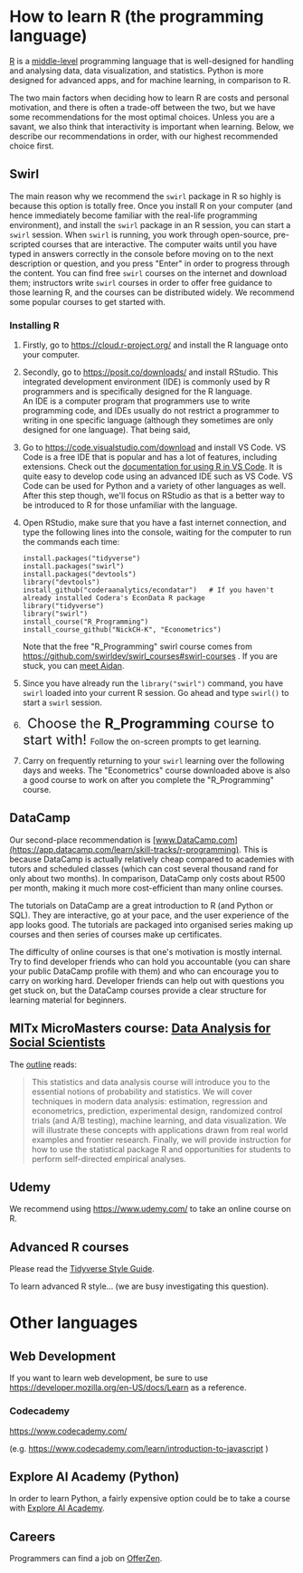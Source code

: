 # How to learn R (the programming language)

[R](https://en.wikipedia.org/wiki/R_(programming_language)) is a [middle-level](https://en.wikipedia.org/wiki/High-level_programming_language) programming language that is well-designed for handling and analysing data, data visualization, and statistics. Python is more designed for advanced apps, and for machine learning, in comparison to R.

The two main factors when deciding how to learn R are costs and personal motivation, and there is often a trade-off between the two, but we have some recommendations for the most optimal choices. Unless you are a savant, we also think that interactivity is important when learning. Below, we describe our recommendations in order, with our highest recommended choice first.

## Swirl

The main reason why we recommend the `swirl` package in R so highly is because this option is totally free. Once you install R on your computer (and hence immediately become familiar with the real-life programming environment), and install the `swirl` package in an R session, you can start a `swirl` session. When `swirl` is running, you work through open-source, pre-scripted courses that are interactive. The computer waits until you have typed in answers correctly in the console before moving on to the next description or question, and you press "Enter" in order to progress through the content. You can find free `swirl` courses on the internet and download them; instructors write `swirl` courses in order to offer free guidance to those learning R, and the courses can be distributed widely. We recommend some popular courses to get started with.

### Installing R

1.  Firstly, go to https://cloud.r-project.org/ and install the R language onto your computer.
2.  Secondly, go to https://posit.co/downloads/ and install RStudio. This integrated development environment (IDE) is commonly used by R programmers and is specifically designed for the R language.<br/>
An IDE is a computer program that programmers use to write programming code, and IDEs usually do not restrict a programmer to writing in one specific language (although they sometimes are only designed for one language). That being said,
3.  Go to https://code.visualstudio.com/download and install VS Code. VS Code is a free IDE that is popular and has a lot of features, including extensions. Check out the [documentation for using R in VS Code](https://code.visualstudio.com/docs/languages/r). It is quite easy to develop code using an advanced IDE such as VS Code. VS Code can be used for Python and a variety of other languages as well. After this step though, we'll focus on RStudio as that is a better way to be introduced to R for those unfamiliar with the language.
4.  Open RStudio, make sure that you have a fast internet connection, and type the following lines into the console, waiting for the computer to run the commands each time:

        install.packages("tidyverse")
        install.packages("swirl")
        install.packages("devtools")
        library("devtools")
        install_github("coderaanalytics/econdatar")   # If you haven't already installed Codera's EconData R package
        library("tidyverse")
        library("swirl")
        install_course("R_Programming")
        install_course_github("NickCH-K", "Econometrics") 

    Note that the free "R_Programming" swirl course comes from https://github.com/swirldev/swirl_courses#swirl-courses . If you are stuck, you can [meet Aidan](https://calendly.com/aidan-horn/25mins).

5.  Since you have already run the `library("swirl")` command, you have `swirl` loaded into your current R session. Go ahead and type `swirl()` to start a `swirl` session. 
6.  &nbsp; <font size="5">Choose the **R_Programming** course to start with! </font> Follow the on-screen prompts to get learning.
7.  Carry on frequently returning to your `swirl` learning over the following days and weeks. The "Econometrics" course downloaded above is also a good course to work on after you complete the "R_Programming" course.

## DataCamp

Our second-place recommendation is [www.DataCamp.com](https://app.datacamp.com/learn/skill-tracks/r-programming). This is because DataCamp is actually relatively cheap compared to academies with tutors and scheduled classes (which can cost several thousand rand for only about two months). In comparison, DataCamp only costs about R500 per month, making it much more cost-efficient than many online courses.

The tutorials on DataCamp are a great introduction to R (and Python or SQL). They are interactive, go at your pace, and the user experience of the app looks good. The tutorials are packaged into organised series making up courses and then series of courses make up certificates.

The difficulty of online courses is that one's motivation is mostly internal. Try to find developer friends who can hold you accountable (you can share your public DataCamp profile with them) and who can encourage you to carry on working hard. Developer friends can help out with questions you get stuck on, but the DataCamp courses provide a clear structure for learning material for beginners.

## MITx MicroMasters course: [Data Analysis for Social Scientists](https://mitxonline.mit.edu/courses/course-v1:MITxT+14.310x/)

The [outline](https://mitxonline.mit.edu/courses/course-v1:MITxT+14.310x/) reads:
> This statistics and data analysis course will introduce you to the essential notions of probability and statistics. We will cover techniques in modern data analysis: estimation, regression and econometrics, prediction, experimental design, randomized control trials (and A/B testing), machine learning, and data visualization. We will illustrate these concepts with applications drawn from real world examples and frontier research. Finally, we will provide instruction for how to use the statistical package R and opportunities for students to perform self-directed empirical analyses.

## Udemy

We recommend using https://www.udemy.com/ to take an online course on R.


## Advanced R courses

Please read the [Tidyverse Style Guide](https://style.tidyverse.org/).

To learn advanced R style... (we are busy investigating this question).


# Other languages

## Web Development

If you want to learn web development, be sure to use  https://developer.mozilla.org/en-US/docs/Learn as a reference.

### Codecademy

https://www.codecademy.com/ 

(e.g. https://www.codecademy.com/learn/introduction-to-javascript )

## Explore AI Academy (Python)

In order to learn Python, a fairly expensive option could be to take a course with [Explore AI Academy](https://admissions.explore.ai/).

## Careers

Programmers can find a job on [OfferZen](https://www.offerzen.com/z/clpoRY).

